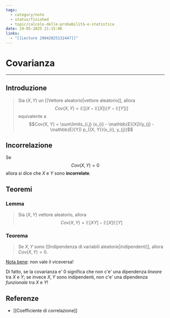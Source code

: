 ```yaml
---
tags:
  - category/note
  - status/finished
  - topic/calcolo-delle-probabilità-e-statistica
date: 19-05-2025 21:15:06
links:
  - "[[Lecture 29042025132447]]"
---
```

# Covarianza
---
## Introduzione
> Sia $(X, Y)$ un [[Vettore aleatorio|vettore aleatorio]], allora
> $$Cov(X, Y) = \mathbb{E}[(X - \mathbb{E}[X])(Y - \mathbb{E}[Y])]$$
> equivalente a
> $$Cov(X, Y) = \sum\limits_{i,j} (x_{i} - \mathbb{E}[X])(y_{j} - \mathbb{E}[Y]) p_{(X, Y)}(x_{i}, y_{j})$$

## Incorrelazione
Se
$$Cov(X, Y) = 0$$
allora si dice che $X$ e $Y$ sono **incorrelate**.

## Teoremi
### Lemma
> Sia $(X, Y)$ vettore aleatorio, allora
> $$Cov(X, Y) = \mathbb{E}[XY] - \mathbb{E}[X]\mathbb{E}[Y]$$

### Teorema
> Se $X, Y$ sono [[Indipendenza di variabili aleatorie|indipendenti]], allora $Cov(X, Y) = 0$.

<u>Nota bene</u>: non vale il viceversa!

Di fatto, se la covarianza e' 0 significa che non c'e' una dipendenza _lineare_ tra $X$ e $Y$; se invece $X, Y$ sono indipendenti, non c'e' una dipendenza _funzionale_ tra $X$ e $Y$!

## Referenze
- [[Coefficiente di correlazione]]